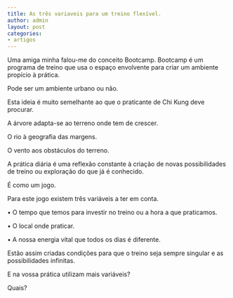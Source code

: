 ```yaml
---
title: As três variaveis para um treino flexível.
author: admin
layout: post
categories:
- artigos
---
```

Uma amiga minha falou-me do conceito Bootcamp. Bootcamp é um programa de treino que usa o espaço envolvente para criar um ambiente propício à prática.

Pode ser um ambiente urbano ou não.

Esta ideia é muito semelhante ao que o praticante de Chi Kung deve procurar. 

A árvore adapta-se ao terreno onde tem de crescer.

O rio à geografia das margens.

O vento aos obstáculos do terreno.

A prática diária é uma reflexão constante à criação de novas possibilidades de treino ou exploração do que já é conhecido.

É como um jogo.

Para este jogo existem três variáveis a ter em conta.

• O tempo que temos para investir no treino ou a hora a que praticamos.

• O local onde praticar.

• A nossa energia vital que todos os dias é diferente.

Estão assim criadas condições para que o treino seja sempre singular e as possibilidades infinitas.

E na vossa prática utilizam mais variáveis? 

Quais?
